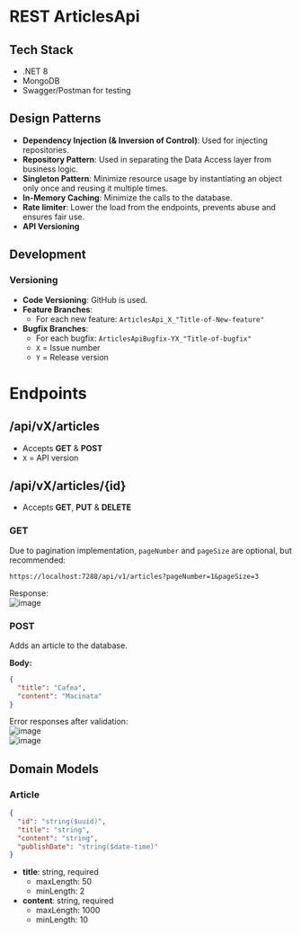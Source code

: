 # REST ArticlesApi

## Tech Stack
- .NET 8
- MongoDB
- Swagger/Postman for testing

## Design Patterns
- **Dependency Injection (& Inversion of Control)**: Used for injecting repositories.
- **Repository Pattern**: Used in separating the Data Access layer from business logic.
- **Singleton Pattern**: Minimize resource usage by instantiating an object only once and reusing it multiple times.
- **In-Memory Caching**: Minimize the calls to the database.
- **Rate limiter**: Lower the load from the endpoints, prevents abuse and ensures fair use.
- **API Versioning**

## Development

### Versioning
- **Code Versioning**: GitHub is used.
- **Feature Branches**: 
  - For each new feature: `ArticlesApi_X_"Title-of-New-feature"`
- **Bugfix Branches**:
  - For each bugfix: `ArticlesApiBugfix-YX_"Title-of-bugfix"`
  - `X` = Issue number
  - `Y` = Release version
    
# Endpoints

## /api/vX/articles
- Accepts **GET** & **POST**
- `X` = API version

## /api/vX/articles/{id}
- Accepts **GET**, **PUT** & **DELETE**

### GET
Due to pagination implementation, `pageNumber` and `pageSize` are optional, but recommended:

```
https://localhost:7288/api/v1/articles?pageNumber=1&pageSize=3
```

Response:  
![image](https://github.com/DragosAnca/ArticlesApi/assets/83972478/4bd2d1e5-a7a0-4d95-bb5c-c24b6c19ca19)

### POST
Adds an article to the database.

**Body:**
```json
{
  "title": "Cafea",
  "content": "Macinata"
}
```

Error responses after validation:  
![image](https://github.com/DragosAnca/ArticlesApi/assets/83972478/df3b473a-56f7-433f-9cc7-9a9d0f75c7eb)  
![image](https://github.com/DragosAnca/ArticlesApi/assets/83972478/0616e66b-8c82-4172-8945-60ef3ee903ef)

## Domain Models

### Article
```json
{
  "id": "string($uuid)",
  "title": "string",
  "content": "string",
  "publishDate": "string($date-time)"
}
```
- **title**: string, required
  - maxLength: 50
  - minLength: 2
- **content**: string, required
  - maxLength: 1000
  - minLength: 10



